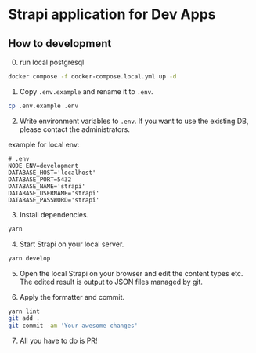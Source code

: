 # Strapi application for Dev Apps

## How to development

0. run local postgresql

```bash
docker compose -f docker-compose.local.yml up -d
```

1. Copy `.env.example` and rename it to `.env`.

```bash
cp .env.example .env
```

2. Write environment variables to `.env`. If you want to use the existing DB, please contact the administrators.

example for local env:

```
# .env
NODE_ENV=development
DATABASE_HOST='localhost'
DATABASE_PORT=5432
DATABASE_NAME='strapi'
DATABASE_USERNAME='strapi'
DATABASE_PASSWORD='strapi'
```

3. Install dependencies.

```bash
yarn
```

4. Start Strapi on your local server.

```bash
yarn develop
```

5. Open the local Strapi on your browser and edit the content types etc. The edited result is output to JSON files managed by git.

6. Apply the formatter and commit.

```bash
yarn lint
git add .
git commit -am 'Your awesome changes'
```

7. All you have to do is PR!
